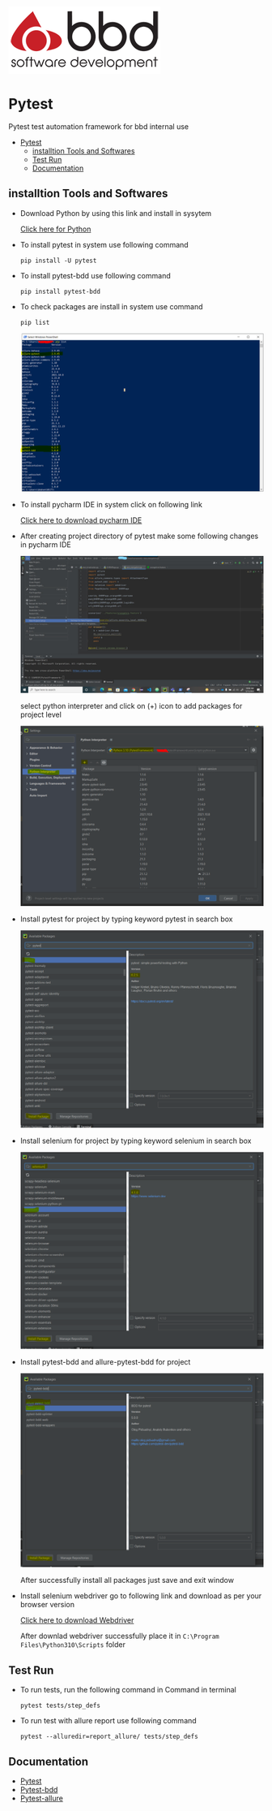 ![BBD LOGO](Images/BBDIMG.png)

# Pytest
Pytest test automation framework for bbd internal use

- [Pytest](#pytest)
  - [installtion Tools and Softwares](#installtion-tools-and-softwares)
  - [Test Run](#test-run)
  - [Documentation](#documentation)

## installtion Tools and Softwares

 * Download Python by using this link and install in sysytem
    
    [Click here for Python](https://www.python.org/downloads/)
    
 * To install pytest in system use following command
    
    ```
    pip install -U pytest
    ```
   
 * To install pytest-bdd use following command
  
    ```
    pip install pytest-bdd
    ```
 
 * To check packages are install in system use command

    ```
    pip list
    ````
    
    ![pipList](Images/piplist.PNG)
    
 * To install pycharm IDE in system click on following link
  
    [Click here to download pycharm IDE](https://www.jetbrains.com/pycharm/download/#section=windows)
        
 * After creating project directory of pytest make some following changes in pycharm IDE

    ![Pycharm IDE changes in setting file](Images/setting.jpg)
    
    select python interpreter and click on (+) icon to add packages for project level
    
    ![Pystest Project Setting](Images/setting1.PNG)
    
 * Install pytest for project by typing keyword pytest in search box
    
    ![pytest download](Images/setting2.PNG)
    
 * Install selenium for project by typing keyword selenium in search box

    ![selenium download](Images/setting4.PNG)
    
 * Install pytest-bdd and allure-pytest-bdd for project 
    
    ![pytest-bdd](Images/setting3.PNG)
    
    After successfully install all packages just save and exit window
    
 * Install selenium webdriver go to following link and download as per your browser version
    
    [Click here to download Webdriver](https://www.selenium.dev/downloads/)
    
    After downlad webdriver successfully place it in ``C:\Program Files\Python310\Scripts`` folder
    
## Test Run
 
 * To run tests, run the following command in Command in terminal
  
    ```
    pytest tests/step_defs
    ```
 * To run test with allure report use following command
    
    ```
    pytest --alluredir=report_allure/ tests/step_defs
    ```
    
## Documentation

  * [Pytest](https://docs.pytest.org/en/6.2.x/)
  * [Pytest-bdd](https://automationpanda.com/2018/10/22/python-testing-101-pytest-bdd/)
  * [Pytest-allure](https://docs.qameta.io/allure-report/frameworks/python/pytest)
    
